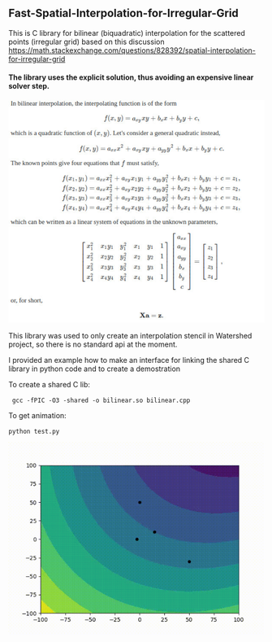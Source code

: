 ## Fast-Spatial-Interpolation-for-Irregular-Grid

This is C library for bilinear (biquadratic) interpolation for the scattered points (irregular grid) based on this discussion https://math.stackexchange.com/questions/828392/spatial-interpolation-for-irregular-grid

#### The library uses the explicit solution, thus avoiding an expensive linear solver step.

![](images/theory.jpeg)

This library was used to only create an interpolation stencil in Watershed project, so there is no standard api at the moment.

I provided an example how to make an interface for linking the shared C library in python code and to create a demostration

To create a shared C lib:

```
 gcc -fPIC -O3 -shared -o bilinear.so bilinear.cpp
 ```

To get animation:

```
python test.py
```
![](images/output.gif)
